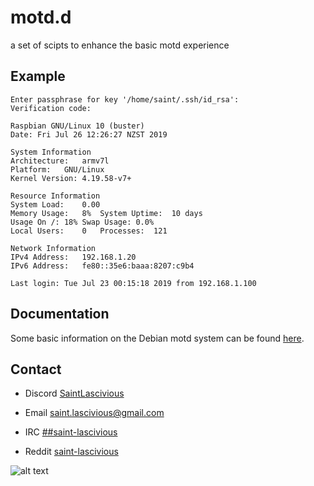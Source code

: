 # motd.d
a set of scipts to enhance the basic motd experience


## Example
```
Enter passphrase for key '/home/saint/.ssh/id_rsa': 
Verification code: 

Raspbian GNU/Linux 10 (buster)
Date: Fri Jul 26 12:26:27 NZST 2019

System Information
Architecture:	armv7l
Platform:	GNU/Linux
Kernel Version:	4.19.58-v7+

Resource Information
System Load:	0.00
Memory Usage:	8%	System Uptime:	10 days
Usage On /:	18%	Swap Usage:	0.0%
Local Users:	0	Processes:	121

Network Information
IPv4 Address:	192.168.1.20
IPv6 Address:	fe80::35e6:baaa:8207:c9b4

Last login: Tue Jul 23 00:15:18 2019 from 192.168.1.100
```

## Documentation
Some basic information on the Debian motd system can be found [here](https://wiki.debian.org/motd).

## Contact
* Discord
[SaintLascivious](https://discord.gg/9Cq4gRg)

* Email
saint.lascivious@gmail.com

* IRC
[##saint-lascivious](https://webchat.freenode.net/##saint-lascivious)

* Reddit
[saint-lascivious](https://www.reddit.com/user/saint-lascivious)

![alt text][logo]

[logo]:https://vignette.wikia.nocookie.net/pokemon/images/7/76/265Wurmple.png "Using the spikes on its rear end, Wurmple peels the bark off trees and feeds on the sap that oozes out. This Pokémon's feet are tipped with suction pads that allow it to cling to glass without slipping."